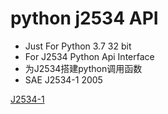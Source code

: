 # python j2534 API


- Just For Python 3.7 32 bit
- For J2534 Python Api Interface
- 为J2534搭建python调用函数
- SAE J2534-1 2005

[J2534-1](http://www.doc88.com/p-9969668341720.html)
